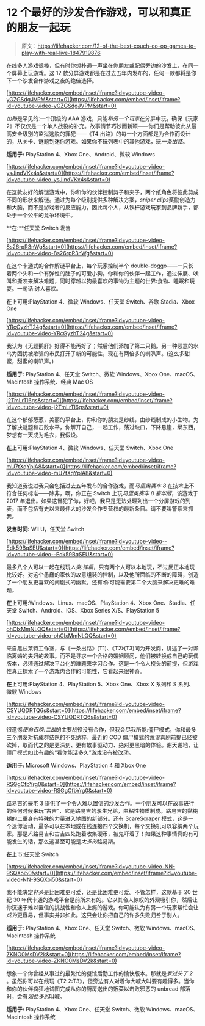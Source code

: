 # 12 个最好的沙发合作游戏，可以和真正的朋友一起玩

> 原文：<https://lifehacker.com/12-of-the-best-couch-co-op-games-to-play-with-real-live-1847919876>

在线多人游戏很棒，但有时你想扑通一声坐在你朋友或配偶旁边的沙发上，在同一个屏幕上玩游戏。这 12 款分屏游戏都是在过去五年内发布的，任何一款都将是你下一个沙发合作游戏之夜的绝佳选择。

 [https://lifehacker.com/embed/inset/iframe?id=youtube-video-yGZGSdgJVPM&start=0](https://lifehacker.com/embed/inset/iframe?id=youtube-video-yGZGSdgJVPM&start=0) 

*出路*是罕见的:一个顶级的 AAA 游戏，只能*和另一个玩家*在分屏中玩，确保《玩家 2》不仅仅是一个单人战役的补充。故事情节巧妙而新颖——你们是帮助彼此从最高安全级别的监狱逃脱的罪犯——《T4:出路》的每一个方面都是为合作而设计的，从关卡、谜题到迷你游戏。如果你不玩列表中的其他游戏，玩*一条出路*。

**适用于:** PlayStation 4、Xbox One、Android、微软 Windows

 [https://lifehacker.com/embed/inset/iframe?id=youtube-video-ysJindVKx4s&start=0](https://lifehacker.com/embed/inset/iframe?id=youtube-video-ysJindVKx4s&start=0) 

在这款友好的解谜游戏中，你和你的伙伴控制剪子和夹子，两个纸角色将彼此剪成不同的形状来解谜。通过为每个级别提供多种解决方案，*sniper clips*奖励创造力和大脑，而不是游戏者的反应能力，因此每个人，从铁杆游戏玩家到品牌新手，都处于一个公平的竞争环境中。

**在:**任天堂 Switch 发售

 [https://lifehacker.com/embed/inset/iframe?id=youtube-video-8s26rpR3nWg&start=0](https://lifehacker.com/embed/inset/iframe?id=youtube-video-8s26rpR3nWg&start=0) 

在这个卡通式的合作解谜平台上，每个玩家控制半个 double-doggo——一只长着两个头和一个有弹性的肚子的可爱小狗。你和你的伙伴一起工作，通过伸展、吠叫和撕咬来解决难题，同时穿越以狗最喜欢的事物为主题的世界:食物、睡眠和玩耍。一句话:讨人喜欢。

**在**上可用:PlayStation 4、微软 Windows、任天堂 Switch、谷歌 Stadia、Xbox One

 [https://lifehacker.com/embed/inset/iframe?id=youtube-video-YRcGyzhT24g&start=0](https://lifehacker.com/embed/inset/iframe?id=youtube-video-YRcGyzhT24g&start=0) 

我认为《无题鹅肝》好得不能再好了；然后他们添加了第二只鹅。另一种恶意的水鸟为困扰被欺骗的市民打开了新的可能性，现在有两倍多的喇叭声。(这么多甜蜜，甜蜜的喇叭声。)

**适用于:** PlayStation 4、任天堂 Switch、微软 Windows、Xbox One、macOS、Macintosh 操作系统、经典 Mac OS

 [https://lifehacker.com/embed/inset/iframe?id=youtube-video-j2TmLrTl6gs&start=0](https://lifehacker.com/embed/inset/iframe?id=youtube-video-j2TmLrTl6gs&start=0) 

在这个郁郁葱葱，美丽的平台上，你和你的朋友是纱线，由纱线制成的小生物。为了解决谜题和击败水平，你解开自己，一起工作，荡过缺口，下降悬崖，绑东西，梦想有一天成为毛衣，我假设。

**在**上可用:PlayStation 4、微软 Windows、任天堂 Switch、Xbox One

 [https://lifehacker.com/embed/inset/iframe?id=youtube-video-mU7tXqYplA8&start=0](https://lifehacker.com/embed/inset/iframe?id=youtube-video-mU7tXqYplA8&start=0) 

我知道我说过我只会包括过去五年发布的合作游戏，而*马里奥赛车 8* 在技术上不符合任何标准——除非，啊，你正在 Switch 上玩*马里奥赛车 8 豪华版*，该游戏于 2017 年退出。如果这冒犯了你，好吧，我只是无法处理列出一个分屏游戏的列表，而不包括有史以来最伟大的沙发合作专营权的最新条目。请不要叫警察来抓我。

**发售时间:** Wii U，任天堂 Switch

 [https://lifehacker.com/embed/inset/iframe?id=youtube-video--Edk59BqSEU&start=0](https://lifehacker.com/embed/inset/iframe?id=youtube-video--Edk59BqSEU&start=0) 

最多八个人可以一起在线玩*人类:摔扁*，只有两个人可以本地玩，不过反正本地玩比较好。对这个愚蠢的家伙的故意组装的控制，以及他所面临的不断的障碍，创造了一个朋友更喜欢的闹剧式的幽默。还有:你可能需要第二个大脑来解决更难的难题。

**在**上可用:Windows、Linux、macOS、PlayStation 4、Xbox One、Stadia、任天堂 Switch、Android、iOS、Xbox Series X/S、PlayStation 5

 [https://lifehacker.com/embed/inset/iframe?id=youtube-video-ohClxMmNLQQ&start=0](https://lifehacker.com/embed/inset/iframe?id=youtube-video-ohClxMmNLQQ&start=0) 

来自黑兹莱特工作室，与《一条出路》(T1)、《T2》(T3)同为开发商，讲述了一对濒临离婚的夫妇的故事。而不是寻求一个合格的婚姻顾问，他们被转换成自己的玩偶版本，必须通过解决平台化的难题来学习合作。这是一个令人挠头的前提，但游戏性真正探索了一个游戏内合作的可能性，它看起来很神奇。

**在**上可用:PlayStation 4、PlayStation 5、Xbox One、Xbox X 系列和 S 系列、微软 Windows

 [https://lifehacker.com/embed/inset/iframe?id=youtube-video-CSYUQDRTQ6s&start=0](https://lifehacker.com/embed/inset/iframe?id=youtube-video-CSYUQDRTQ6s&start=0) 

很遗憾*使命召唤:二战*的主要战役没有合作，但我会尽我所能:僵尸模式，你和最多三个朋友对抗成群结队的不死纳粹。最近的 COD 僵尸模式的荒谬喜剧前提已经被砍掉，取而代之的是更深刻、更有故事驱动力、绝对更黑暗的体验。谢天谢地，让僵尸模式如此有趣的“看你能活多久”游戏没有被改动。

**适用于:** Microsoft Windows、PlayStation 4 和 Xbox One

 [https://lifehacker.com/embed/inset/iframe?id=youtube-video-RSGgCfbYrg0&start=0](https://lifehacker.com/embed/inset/iframe?id=youtube-video-RSGgCfbYrg0&start=0) 

路易吉的豪宅 3 提供了一个令人难以置信的沙发合作。一个朋友可以在故事进行的任何时候来玩“古吉”，它是路易吉的孪生兄弟，由粘性物质制成。路易吉的黏糊糊的二重身有特殊的力量进入地图的新部分。还有 ScareScraper 模式，这是一个迷你活动，最多可以在本地或在线连接四个交换机，每个交换机可以容纳两个玩家。那是*八*路易吉和古吉四处跑着收集硬币，被鬼吓着了！如果这种事情真的有可能发生的话，那么这甚至可能是*太多的*路易斯。

**在**上市:任天堂 Switch

 [https://lifehacker.com/embed/inset/iframe?id=youtube-video-NN-9SQXoi50&start=0](https://lifehacker.com/embed/inset/iframe?id=youtube-video-NN-9SQXoi50&start=0) 

我不能决定*杯头*是比困难更可爱，还是比困难更可爱。不管怎样，这款基于 20 世纪 30 年代卡通的游戏平台是前所未有的。它以其令人惊叹的外观吸引你，然后让你沉迷于难以置信的挑战性和令人上瘾的游戏。你可能认为有另一个玩家帮忙会让*成为*更容易，但事实并非如此。这只会让你把自己的许多失败归咎于别人。

**适用于:** PlayStation 4、Xbox One、任天堂 Switch、微软 Windows、macOS、Macintosh 操作系统

 [https://lifehacker.com/embed/inset/iframe?id=youtube-video-ZKNO0MsDV2k&start=0](https://lifehacker.com/embed/inset/iframe?id=youtube-video-ZKNO0MsDV2k&start=0) 

想象一个你曾经从事过的最繁忙的餐馆后勤工作的愉快版本。那就是*煮过头了 2* 。虽然你可以在线玩《T2 2:T3》，但旁边有人对着你大喊大叫要有趣得多。当你和你的伙伴疯狂地试图完成从你的厨房送出的饭菜以击败邪恶的 unbread 部落时，会有*如此多的*叫喊。

**适用于:** PlayStation 4、Xbox One、任天堂 Switch、微软 Windows、macOS、Macintosh 操作系统